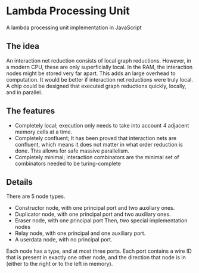 # Lambda Processing Unit

A lambda processing unit implementation in JavaScript

## The idea

An interaction net reduction consists of local graph reductions. However, in a modern CPU, these are only superficially local. In the RAM, the interaction nodes might be stored very far apart. This adds an large overhead to computation. It would be better if interaction net reductions were truly local. A chip could be designed that executed graph reductions quickly, locally, and in parallel.

## The features

- Completely local; execution only needs to take into account 4 adjacent memory cells at a time.
- Completely confluent; It has been proved that interaction nets are confluent, which means it does not matter in what order reduction is done. This allows for safe massive parallelism.
- Completely minimal; interaction combinators are the minimal set of combinators needed to be turing-complete

## Details

There are 5 node types.
- Constructor node, with one principal port and two auxiliary ones.
- Duplicator node, with one principal port and two auxiliary ones.
- Eraser node, with one principal port
Then, two special implementation nodes
- Relay node, with one principal and one auxiliary port.
- A userdata node, with no principal port.

Each node has a type, and at most three ports. Each port contains a wire ID that is present in exactly one other node, and the direction that node is in (either to the right or to the left in memory).

